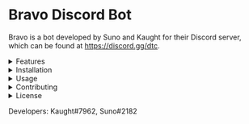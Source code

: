 # Bravo Discord Bot

Bravo is a bot developed by Suno and Kaught for their Discord server, which can be found at https://discord.gg/dtc.

<details>
<summary>Features</summary>

- Feature 1
- Feature 2
- Feature 3

</details>

<details>
<summary>Installation</summary>

To install this project, follow these steps:

1. Step 1
2. Step 2
3. Step 3

</details>

<details>
<summary>Usage</summary>

To use this project, follow these steps:

1. Step 1
2. Step 2
3. Step 3

</details>

<details>
<summary>Contributing</summary>

If you would like to contribute to this project, please follow these steps:

1. Fork the repository
2. Create a new branch (`git checkout -b feature/my-new-feature`)
3. Make changes and commit (`git commit -am 'Add some feature'`)
4. Push to the branch (`git push origin feature/my-new-feature`)
5. Create a new Pull Request

</details>

<details>
<summary>License</summary>

This project is licensed under the MIT License - see the [LICENSE](LICENSE) file for details.

</details>

Developers: Kaught#7962, Suno#2182
